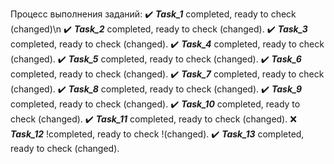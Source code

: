 Процесс выполнения заданий:
    :heavy_check_mark: ***Task_1*** completed, ready to check (changed)\n
    :heavy_check_mark: ***Task_2*** completed, ready to check (changed).
    :heavy_check_mark: ***Task_3*** completed, ready to check (changed).
    :heavy_check_mark: ***Task_4*** completed, ready to check (changed).
    :heavy_check_mark: ***Task_5*** completed, ready to check (changed).
    :heavy_check_mark: ***Task_6*** completed, ready to check (changed).
    :heavy_check_mark: ***Task_7*** completed, ready to check (changed).
    :heavy_check_mark: ***Task_8*** completed, ready to check (changed).
    :heavy_check_mark: ***Task_9*** completed, ready to check (changed).
    :heavy_check_mark: ***Task_10*** completed, ready to check (changed).
    :heavy_check_mark: ***Task_11*** completed, ready to check (changed).
    :x: ***Task_12*** !completed, ready to check !(changed).
    :heavy_check_mark: ***Task_13*** completed, ready to check (changed).